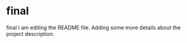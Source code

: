 # final
final
I am editing the README file. Adding some more details about the project description.
